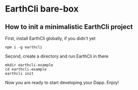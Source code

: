 # EarthCli bare-box

## How to init a minimalistic EarthCli project

First, install EarthCli globally, if you didn't yet

```
npm i -g earthcli
```

Second, create a directory and run EarthCli in there

```
mkdir earthcli-example
cd earthcli-example
earthcli init
```

Now you are ready to start developing your Dapp. Enjoy!
